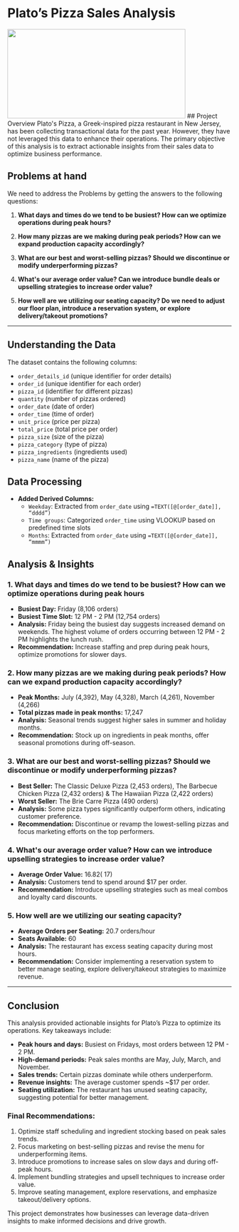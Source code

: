 # Plato’s Pizza Sales Analysis
<img src="https://cdn.enjoytravel.com/img/Big7Enjoy/en/travel-news/food-and-drink/best-pizza-europe/da-paolo-restaurant-nicosia-cyprus.webp" width="400" height="200">
##  Project Overview
Plato's Pizza, a Greek-inspired pizza restaurant in New Jersey, has been collecting transactional data for the past year. However, they have not leveraged this data to enhance their operations. The primary objective of this analysis is to extract actionable insights from their sales data to optimize business performance.

##  Problems at hand
We need to address the Problems by getting the answers to the following questions:

1. **What days and times do we tend to be busiest? How can we optimize operations during peak hours?**  

2. **How many pizzas are we making during peak periods? How can we expand production capacity accordingly?** 

3. **What are our best and worst-selling pizzas? Should we discontinue or modify underperforming pizzas?** 

4. **What's our average order value? Can we introduce bundle deals or upselling strategies to increase order value?**  

5. **How well are we utilizing our seating capacity? Do we need to adjust our floor plan, introduce a reservation system, or explore delivery/takeout promotions?**
   
---

##  Understanding the Data
The dataset contains the following columns:

- `order_details_id` (unique identifier for order details)
- `order_id` (unique identifier for each order)
- `pizza_id` (identifier for different pizzas)
- `quantity` (number of pizzas ordered)
- `order_date` (date of order)
- `order_time` (time of order)
- `unit_price` (price per pizza)
- `total_price` (total price per order)
- `pizza_size` (size of the pizza)
- `pizza_category` (type of pizza)
- `pizza_ingredients` (ingredients used)
- `pizza_name` (name of the pizza)

##  Data Processing
- **Added Derived Columns:**
  - `Weekday`: Extracted from `order_date` using `=TEXT([@[order_date]], “dddd”)`
  - `Time groups`: Categorized `order_time` using VLOOKUP based on predefined time slots
  - `Months`: Extracted from `order_date` using `=TEXT([@[order_date]], “mmmm”)`

##  Analysis & Insights

### **1. What days and times do we tend to be busiest? How can we optimize operations during peak hours**
- **Busiest Day:** Friday (8,106 orders)
- **Busiest Time Slot:** 12 PM - 2 PM (12,754 orders)
- **Analysis:** Friday being the busiest day suggests increased demand on weekends. The highest volume of orders occurring between 12 PM - 2 PM highlights the lunch rush.
- **Recommendation:** Increase staffing and prep during peak hours, optimize promotions for slower days.

### **2. How many pizzas are we making during peak periods? How can we expand production capacity accordingly?**
- **Peak Months:** July (4,392), May (4,328), March (4,261), November (4,266)
- **Total pizzas made in peak months:** 17,247
- **Analysis:** Seasonal trends suggest higher sales in summer and holiday months.
- **Recommendation:** Stock up on ingredients in peak months, offer seasonal promotions during off-season.

### **3. What are our best and worst-selling pizzas? Should we discontinue or modify underperforming pizzas?**
- **Best Seller:** The Classic Deluxe Pizza (2,453 orders), The Barbecue Chicken Pizza (2,432 orders) & The Hawaiian Pizza (2,422 orders)
- **Worst Seller:** The Brie Carre Pizza (490 orders)
- **Analysis:** Some pizza types significantly outperform others, indicating customer preference.
- **Recommendation:** Discontinue or revamp the lowest-selling pizzas and focus marketing efforts on the top performers.

### **4. What's our average order value? How can we introduce upselling strategies to increase order value?** 
- **Average Order Value:** $16.82 (~$17) 
- **Analysis:** Customers tend to spend around $17 per order. 
- **Recommendation:** Introduce upselling strategies such as meal combos and loyalty card discounts. 

### **5. How well are we utilizing our seating capacity?**
- **Average Orders per Seating:** 20.7 orders/hour
- **Seats Available:** 60
- **Analysis:** The restaurant has excess seating capacity during most hours.
- **Recommendation:** Consider implementing a reservation system to better manage seating, explore delivery/takeout strategies to maximize revenue.

---

##  Conclusion
This analysis provided actionable insights for Plato’s Pizza to optimize its operations. Key takeaways include:
- **Peak hours and days:** Busiest on Fridays, most orders between 12 PM - 2 PM.
- **High-demand periods:** Peak sales months are May, July, March, and November.
- **Sales trends:** Certain pizzas dominate while others underperform.
- **Revenue insights:** The average customer spends ~$17 per order.
- **Seating utilization:** The restaurant has unused seating capacity, suggesting potential for better management.

###  **Final Recommendations:**
1. Optimize staff scheduling and ingredient stocking based on peak sales trends.
2. Focus marketing on best-selling pizzas and revise the menu for underperforming items.
3. Introduce promotions to increase sales on slow days and during off-peak hours.
4. Implement bundling strategies and upsell techniques to increase order value.
5. Improve seating management, explore reservations, and emphasize takeout/delivery options.

This project demonstrates how businesses can leverage data-driven insights to make informed decisions and drive growth.

